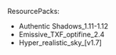 ResourcePacks:
* Authentic Shadows_1.11-1.12
* Emissive_TXF_optifine_2.4
* Hyper_realistic_sky_[v1.7]
